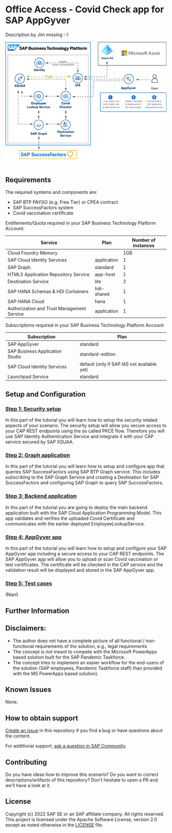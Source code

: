 # Office Access - Covid Check app for SAP AppGyver

Description by Jim missing :-)

![architecture](./tutorials/0_General/images/architecture.png)

## Requirements
The required systems and components are:

- SAP BTP PAYGO (e.g. Free Tier) or CPEA contract
- SAP SuccessFactors system
- Covid vaccination certificate

Entitlements/Quota required in your SAP Business Technology Platform Account:

| Service                                       | Plan              | Number of instances |
| --------------------------------------------- | ----------------- | ------------------- |
| Cloud Foundry Memory                          |                   | 1GB                 |
| SAP Cloud Identity Services                   | application       | 1                   |
| SAP Graph                                     | standard          | 1                   |
| HTML5 Application Repository Service          | app-host          | 1                   |
| Destination Service                           | lite              | 2                   |
| SAP HANA Schemas & HDI Containers             | hdi-shared        | 1                   |
| SAP HANA Cloud                                | hana              | 1                   |
| Authorization and Trust Management Service    | application       | 1                   |


Subscriptions required in your SAP Business Technology Platform Account:

| Subscription                      | Plan                                                |
| --------------------------------- | --------------------------------------------------- |
| SAP AppGyver                      | standard                                            |
| SAP Business Application Studio   | standard-edition                                    |
| SAP Cloud Identity Services       | default (only if SAP IAS not available yet)         |
| Launchpad Service                 | standard                                            |


## Setup and Configuration

### [Step 1: Security setup](./tutorials/1_SecuritySetup/README.md) 

In this part of the tutorial you will learn how to setup the security related aspects of your scenario. The security setup will allow you secure access to your CAP REST endpoints using the so called PKCE flow. Therefore you will use SAP Identity Authentication Service and integrate it with your CAP service secured by SAP XSUAA. 

### [Step 2: Graph application](./tutorials/2_EmployeeLookupService/README.md)

In this part of the tutorial you will learn how to setup and configure app that queries SAP SuccessFactors using SAP BTP Graph service. This includes subscribing to the SAP Graph Service and creating a Destination for SAP SuccessFactors and configuring SAP Graph to query SAP SuccessFactors.

### [Step 3: Backend application](./tutorials/3_BackendApplication/README.md)

In this part of the tutorial you are going to deploy the main backend application built with the SAP Cloud Application Programming Model. This app validates and verifies the uploaded Covid Certificate and communicates with the earlier deployed EmployeeLookupService.

### [Step 4: AppGyver app](./tutorials/4_AppGyverApp/README.md)

In this part of the tutorial you will learn how to setup and configure your SAP AppGyver app including a secure access to your CAP REST endpoints. The SAP AppGyver app will allow you to upload or scan Covid vaccination or test certificates. The certificate will be checked in the CAP service and the validation result will be displayed and stored in the SAP AppGyver app. 

### [Step 5: Test cases](./tutorials/5_TestCases/README.md)
(Nani)

## Further Information

## Disclaimers:
- The author does not have a complete picture of all functional / non-functional requirements of the solution, e.g., legal requirements
- The concept is not meant to compete with the Microsoft PowerApps based solution built for the SAP Pandemic Taskforce.
- The concept tries to implement an easier workflow for the end-users of the solution (SAP employees, Pandemic Taskforce staff) than provided with the MS PowerApps based solution).

## Known Issues

None. 

## How to obtain support

[Create an issue](https://github.com/SAP-samples/covid-checker/issues) in this repository if you find a bug or have questions about the content.
 
For additional support, [ask a question in SAP Community](https://answers.sap.com/questions/ask.html).

## Contributing

Do you have ideas how to improve this scenario? Do you want to correct descriptions/artifacts of this repository? Don't hesitate to open a PR and we'll have a look at it. 

## License
Copyright (c) 2022 SAP SE or an SAP affiliate company. All rights reserved. This project is licensed under the Apache Software License, version 2.0 except as noted otherwise in the [LICENSE](LICENSES/Apache-2.0.txt) file.
